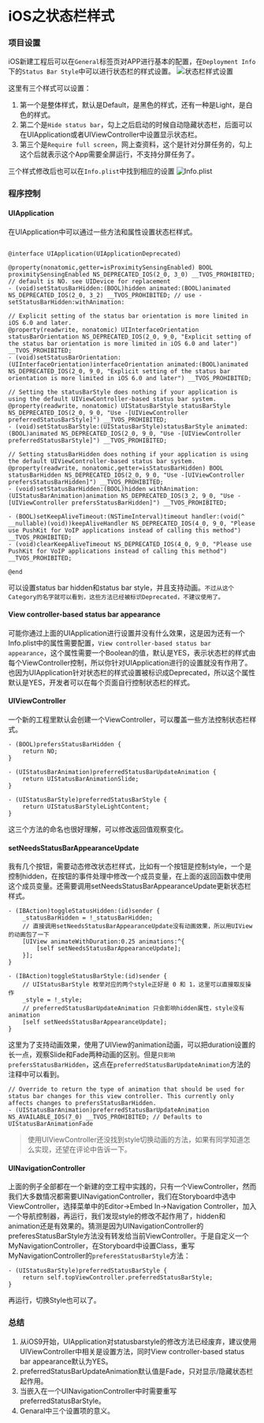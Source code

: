 # iOS之状态栏样式

### 项目设置
iOS新建工程后可以在`General`标签页对APP进行基本的配置，在`Deployment Info`下的`Status Bar Style`中可以进行状态栏的样式设置。
![状态栏样式设置](https://upload-images.jianshu.io/upload_images/788630-471af29f021624a3.png?imageMogr2/auto-orient/strip%7CimageView2/2/w/1240)

这里有三个样式可以设置：
1. 第一个是整体样式，默认是Default，是黑色的样式，还有一种是Light，是白色的样式。
2. 第二个是`Hide status bar`，勾上之后启动的时候自动隐藏状态栏，后面可以在UIApplication或者UIViewController中设置显示状态栏。
3. 第三个是`Require full screen`，网上查资料，这个是针对分屏任务的，勾上这个后就表示这个App需要全屏运行，不支持分屏任务了。

三个样式修改后也可以在`Info.plist`中找到相应的设置
![Info.plist](https://upload-images.jianshu.io/upload_images/788630-104fad65872f1f04.png?imageMogr2/auto-orient/strip%7CimageView2/2/w/1240)

### 程序控制

#### UIApplication

在UIApplication中可以通过一些方法和属性设置状态栏样式。

```objc

@interface UIApplication(UIApplicationDeprecated)

@property(nonatomic,getter=isProximitySensingEnabled) BOOL proximitySensingEnabled NS_DEPRECATED_IOS(2_0, 3_0) __TVOS_PROHIBITED; // default is NO. see UIDevice for replacement
- (void)setStatusBarHidden:(BOOL)hidden animated:(BOOL)animated NS_DEPRECATED_IOS(2_0, 3_2) __TVOS_PROHIBITED; // use -setStatusBarHidden:withAnimation:

// Explicit setting of the status bar orientation is more limited in iOS 6.0 and later.
@property(readwrite, nonatomic) UIInterfaceOrientation statusBarOrientation NS_DEPRECATED_IOS(2_0, 9_0, "Explicit setting of the status bar orientation is more limited in iOS 6.0 and later") __TVOS_PROHIBITED;
- (void)setStatusBarOrientation:(UIInterfaceOrientation)interfaceOrientation animated:(BOOL)animated NS_DEPRECATED_IOS(2_0, 9_0, "Explicit setting of the status bar orientation is more limited in iOS 6.0 and later") __TVOS_PROHIBITED;

// Setting the statusBarStyle does nothing if your application is using the default UIViewController-based status bar system.
@property(readwrite, nonatomic) UIStatusBarStyle statusBarStyle NS_DEPRECATED_IOS(2_0, 9_0, "Use -[UIViewController preferredStatusBarStyle]") __TVOS_PROHIBITED;
- (void)setStatusBarStyle:(UIStatusBarStyle)statusBarStyle animated:(BOOL)animated NS_DEPRECATED_IOS(2_0, 9_0, "Use -[UIViewController preferredStatusBarStyle]") __TVOS_PROHIBITED;

// Setting statusBarHidden does nothing if your application is using the default UIViewController-based status bar system.
@property(readwrite, nonatomic,getter=isStatusBarHidden) BOOL statusBarHidden NS_DEPRECATED_IOS(2_0, 9_0, "Use -[UIViewController prefersStatusBarHidden]") __TVOS_PROHIBITED;
- (void)setStatusBarHidden:(BOOL)hidden withAnimation:(UIStatusBarAnimation)animation NS_DEPRECATED_IOS(3_2, 9_0, "Use -[UIViewController prefersStatusBarHidden]") __TVOS_PROHIBITED;

- (BOOL)setKeepAliveTimeout:(NSTimeInterval)timeout handler:(void(^ __nullable)(void))keepAliveHandler NS_DEPRECATED_IOS(4_0, 9_0, "Please use PushKit for VoIP applications instead of calling this method") __TVOS_PROHIBITED;
- (void)clearKeepAliveTimeout NS_DEPRECATED_IOS(4_0, 9_0, "Please use PushKit for VoIP applications instead of calling this method") __TVOS_PROHIBITED;

@end
```
可以设置status bar hidden和status bar style，并且支持动画。`不过从这个Category的名字就可以看到，这些方法已经被标识Deprecated，不建议使用了。`

#### View controller-based status bar appearance

可能你通过上面的UIApplication进行设置并没有什么效果，这是因为还有一个Info.plist中的属性需要配置，`View controller-based status bar appearance`，这个属性需要一个Boolean的值，默认是YES，表示状态栏的样式由每个ViewController控制，所以你针对UIApplication进行的设置就没有作用了。也因为UIApplication针对状态栏的样式设置被标识成Deprecated，所以这个属性默认是YES，开发者可以在每个页面自行控制状态栏的样式。

#### UIViewController

一个新的工程里默认会创建一个ViewController，可以覆盖一些方法控制状态栏样式。

```objc
- (BOOL)prefersStatusBarHidden {
    return NO;
}

- (UIStatusBarAnimation)preferredStatusBarUpdateAnimation {
    return UIStatusBarAnimationSlide;
}

- (UIStatusBarStyle)preferredStatusBarStyle {
    return UIStatusBarStyleLightContent;
}
```

这三个方法的命名也很好理解，可以修改返回值观察变化。

#### setNeedsStatusBarAppearanceUpdate

我有几个按钮，需要动态修改状态栏样式，比如有一个按钮是控制style，一个是控制hidden，在按钮的事件处理中修改一个成员变量，在上面的返回函数中使用这个成员变量。还需要调用setNeedsStatusBarAppearanceUpdate更新状态栏样式。

```objc
- (IBAction)toggleStatusHidden:(id)sender {
    _statusBarHidden = !_statusBarHidden;
    // 直接调用setNeedsStatusBarAppearanceUpdate没有动画效果，所以用UIView的动画包了一下
    [UIView animateWithDuration:0.25 animations:^{
        [self setNeedsStatusBarAppearanceUpdate];
    }];
}

- (IBAction)toggleStatusBarStyle:(id)sender {
    // UIStatusBarStyle 枚举对应的两个style正好是 0 和 1，这里可以直接取反操作
    _style = !_style;
    // preferredStatusBarUpdateAnimation 只会影响hidden属性，style没有animation
    [self setNeedsStatusBarAppearanceUpdate];
}
```

这里为了支持动画效果，使用了UIView的animation动画，可以把duration设置的长一点，观察Slide和Fade两种动画的区别。但是`只影响prefersStatusBarHidden`，这点在`preferredStatusBarUpdateAnimation`方法的注释中可以看到。

```objc
// Override to return the type of animation that should be used for status bar changes for this view controller. This currently only affects changes to prefersStatusBarHidden.
- (UIStatusBarAnimation)preferredStatusBarUpdateAnimation NS_AVAILABLE_IOS(7_0) __TVOS_PROHIBITED; // Defaults to UIStatusBarAnimationFade
```

> 使用UIViewController还没找到style切换动画的方法，如果有同学知道怎么实现，还望在评论中告诉一下。

#### UINavigationController

上面的例子全部都在一个新建的空工程中实践的，只有一个ViewController，然而我们大多数情况都需要UINavigationController，我们在Storyboard中选中ViewController，选择菜单中的Editor->Embed In->Navigation Controller，加入一个导航控制器，再运行，我们发现style的修改不起作用了，hidden和animation还是有效果的。猜测是因为UINavigationController的preferesStatusBarStyle方法没有转发给当前ViewController。于是自定义一个MyNavigationController，在Storyboard中设置Class，重写MyNavigationController的`preferesStatusBarStyle`方法：

```objc
- (UIStatusBarStyle)preferredStatusBarStyle {
    return self.topViewController.preferredStatusBarStyle;
}
```

再运行，切换Style也可以了。

### 总结

1. 从iOS9开始，UIApplication对statusbarstyle的修改方法已经废弃，建议使用UIViewController中相关是设置方法，同时View controller-based status bar appearance默认为YES。
2. preferredStatusBarUpdateAnimation默认值是Fade，只对显示/隐藏状态栏起作用。
3. 当嵌入在一个UINavigationController中时需要重写preferredStatusBarStyle。
4. Genaral中三个设置项的意义。


